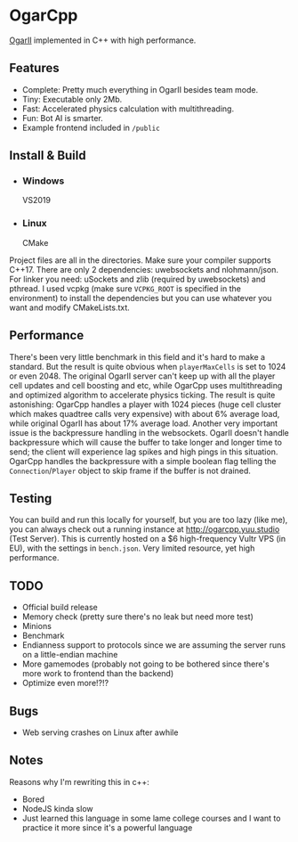 # OgarCpp
[OgarII](https://github.com/Luka967/OgarII) implemented in C++ with high performance.

## Features
* Complete: Pretty much everything in OgarII besides team mode.
* Tiny: Executable only 2Mb.
* Fast: Accelerated physics calculation with multithreading.
* Fun: Bot AI is smarter.
* Example frontend included in `/public`

## Install & Build
* ### Windows
  VS2019
* ### Linux
  CMake

Project files are all in the directories. Make sure your compiler supports C++17.
There are only 2 dependencies: uwebsockets and nlohmann/json. For linker you need:
uSockets and zlib (required by uwebsockets) and pthread. 
I used vcpkg (make sure `VCPKG_ROOT` is specified in the environment) to install the dependencies but you can use whatever you want and modify CMakeLists.txt.

## Performance
There's been very little benchmark in this field and it's hard to make a standard. But the result is quite obvious when `playerMaxCells` is set to 1024 or even 2048. The original OgarII server can't keep up with all the player cell updates and cell boosting and etc, while OgarCpp uses multithreading and optimized algorithm to accelerate physics ticking. The result is quite astonishing: OgarCpp handles a  player with 1024 pieces (huge cell cluster which makes quadtree calls very expensive) with about 6% average load, while original OgarII has about 17% average load. Another very important issue is the backpressure handling in the websockets. OgarII doesn't handle backpressure which will cause the buffer to take longer and longer time to send; the client will experience lag spikes and high pings in this situation. OgarCpp handles the backpressure with a simple boolean flag telling the `Connection`\/`Player` object to skip frame if the buffer is not drained.

## Testing
You can build and run this locally for yourself, but you are too lazy (like me), you can always check out a running instance at http://ogarcpp.yuu.studio (Test Server).
This is currently hosted on a $6 high-frequency Vultr VPS (in EU), with the settings in `bench.json`. Very limited resource, yet high performance.

## TODO
* Official build release
* Memory check (pretty sure there's no leak but need more test)
* Minions
* Benchmark
* Endianness support to protocols since we are assuming the server runs on a little-endian machine
* More gamemodes (probably not going to be bothered since there's more work to frontend than the backend)
* Optimize even more!?!?

## Bugs
* Web serving crashes on Linux after awhile

## Notes
Reasons why I'm rewriting this in c++:
* Bored
* NodeJS kinda slow
* Just learned this language in some lame college courses and I want to practice it more since it's a powerful language
